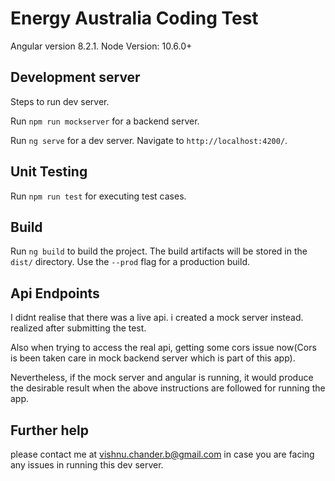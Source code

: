 # Energy Australia Coding Test
Angular version 8.2.1.
Node Version: 10.6.0+

## Development server
Steps to run dev server.

Run `npm run mockserver` for a backend server.

Run `ng serve` for a dev server. Navigate to `http://localhost:4200/`.

## Unit Testing

Run `npm run test` for executing test cases.

## Build
Run `ng build` to build the project. The build artifacts will be stored in the `dist/` directory. Use the `--prod` flag for a production build.

## Api Endpoints
I didnt realise that there was a live api. i created a mock server instead. 
realized after submitting the test. 

Also when trying to access the real api, getting some cors issue now(Cors is been taken care in mock backend server which is part of this app).

Nevertheless, if the mock server and angular is running, it would produce the desirable result when the above instructions are followed for running the app.



## Further help

please contact me at vishnu.chander.b@gmail.com in case you are facing any issues in running this dev server.
